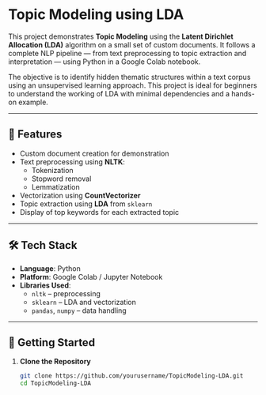 # Topic Modeling using LDA

This project demonstrates **Topic Modeling** using the **Latent Dirichlet Allocation (LDA)** algorithm on a small set of custom documents. It follows a complete NLP pipeline — from text preprocessing to topic extraction and interpretation — using Python in a Google Colab notebook.

The objective is to identify hidden thematic structures within a text corpus using an unsupervised learning approach. This project is ideal for beginners to understand the working of LDA with minimal dependencies and a hands-on example.

---

## 📌 Features

- Custom document creation for demonstration
- Text preprocessing using **NLTK**:
  - Tokenization
  - Stopword removal
  - Lemmatization
- Vectorization using **CountVectorizer**
- Topic extraction using **LDA** from `sklearn`
- Display of top keywords for each extracted topic

---

## 🛠️ Tech Stack

- **Language**: Python
- **Platform**: Google Colab / Jupyter Notebook
- **Libraries Used**:
  - `nltk` – preprocessing
  - `sklearn` – LDA and vectorization
  - `pandas`, `numpy` – data handling

---

## 🚀 Getting Started

1. **Clone the Repository**
   ```bash
   git clone https://github.com/yourusername/TopicModeling-LDA.git
   cd TopicModeling-LDA
